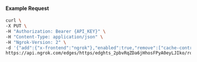 <!-- Code generated for API Clients. DO NOT EDIT. -->

#### Example Request

```bash
curl \
-X PUT \
-H "Authorization: Bearer {API_KEY}" \
-H "Content-Type: application/json" \
-H "Ngrok-Version: 2" \
-d '{"add":{"x-frontend":"ngrok"},"enabled":true,"remove":["cache-control"]}' \
https://api.ngrok.com/edges/https/edghts_2pbvRqZDa6jHhosFPyA0eyLJIko/routes/edghtsrt_2pbvRpWBKK7TdNg8XNPWv4e8Lva/request_headers
```
